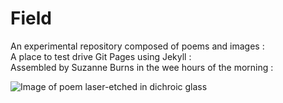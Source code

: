 # Field

An experimental repository composed of poems and images :  
A place to test drive Git Pages using Jekyll :   
Assembled by Suzanne Burns in the wee hours of the morning :

![Image of poem laser-etched in dichroic glass](https://raw.githubusercontent.com/HandtoEarth/Enclosure/gh-pages/Glasspoem_1.jpeg "Shards and Earth
Cool light variation, dichroic glass against earth, reflecting sky")
